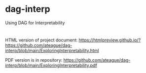 # dag-interp
Using DAG for Interpretability

#
HTML version of project document: https://htmlpreview.github.io/?https://github.com/ateague/dag-interp/blob/main/ExploringInterpretability.html

PDF version is in repository: https://github.com/ateague/dag-interp/blob/main/ExploringInterpretability.pdf
